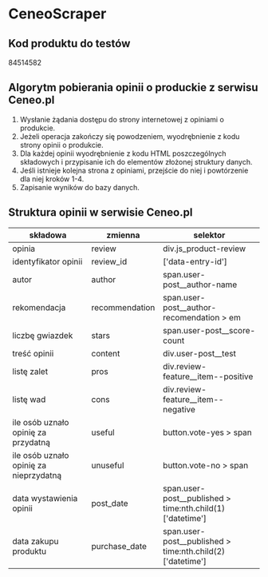 # CeneoScraper

## Kod produktu do testów
84514582

## Algorytm pobierania opinii o produckie z serwisu Ceneo.pl
1. Wysłanie żądania dostępu do strony internetowej z opiniami o produkcie.
2. Jeżeli operacja zakończy się powodzeniem, wyodrębnienie z kodu strony opinii o produkcie.
3. Dla każdej opinii wyodrębnienie z kodu HTML poszczególnych składowych i przypisanie ich
do elementów złożonej struktury danych.
4. Jeśli istnieje kolejna strona z opiniami, przejście do niej i powtórzenie dla niej kroków 1-4.
5. Zapisanie wyników do bazy danych. 

## Struktura opinii w serwisie Ceneo.pl
|składowa|zmienna|selektor|
|--------|-------|--------|
|opinia|review|div.js_product-review|
|identyfikator opinii|review_id|['data-entry-id']|
|autor|author|span.user-post__author-name|
|rekomendacja|recommendation|span.user-post__author-recomendation > em|
|liczbę gwiazdek|stars|span.user-post__score-count|
|treść opinii|content|div.user-post__test|
|listę zalet|pros|div.review-feature__item--positive|
|listę wad|cons|div.review-feature__item--negative|
|ile osób uznało opinię za przydatną|useful|button.vote-yes > span|
|ile osób uznało opinię za nieprzydatną|unuseful|button.vote-no > span|
|data wystawienia opinii|post_date|span.user-post__published > time:nth.child(1)['datetime']|
|data zakupu produktu|purchase_date|span.user-post__published > time:nth.child(2)['datetime']|